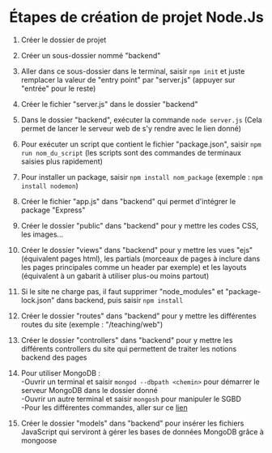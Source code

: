 # Étapes de création de projet Node.Js

1. Créer le dossier de projet

2. Créer un sous-dossier nommé "backend"

3. Aller dans ce sous-dossier dans le terminal, saisir `npm init` et juste remplacer la valeur de "entry point" par "server.js" (appuyer sur "entrée" pour le reste)

4. Créer le fichier "server.js" dans le dossier "backend"

5. Dans le dossier "backend", exécuter la commande `node server.js` (Cela permet de lancer le serveur web de s'y rendre avec le lien donné)

6. Pour exécuter un script que contient le fichier "package.json", saisir `npm run nom_du_script` (les scripts sont des commandes de terminaux saisies plus rapidement)

7. Pour installer un package, saisir `npm install nom_package` (exemple : `npm install nodemon`)

8. Créer le fichier "app.js" dans "backend" qui permet d'intégrer le package "Express"

9. Créer le dossier "public" dans "backend" pour y mettre les codes CSS, les images...

10. Créer le dossier "views" dans "backend" pour y mettre les vues "ejs" (équivalent pages html), les partials (morceaux de pages à inclure dans les pages principales comme un header par exemple) et les layouts (équivalent à un gabarit à utiliser plus-ou moins partout)

11. Si le site ne charge pas, il faut supprimer "node_modules" et "package-lock.json" dans backend, puis saisir `npm install`

12. Créer le dossier "routes" dans "backend" pour y mettre les différentes routes du site (exemple : "/teaching/web")

13. Créer le dossier "controllers" dans "backend" pour y mettre les différents controllers du site qui permettent de traiter les notions backend des pages

14. Pour utiliser MongoDB :</br>
-Ouvrir un terminal et saisir `mongod --dbpath <chemin>` pour démarrer le serveur MongoDB dans le dossier donné</br>
-Ouvrir un autre terminal et saisir `mongosh` pour manipuler le SGBD</br>
-Pour les différentes commandes, aller sur ce [lien](https://mongodb-devhub-cms.s3.us-west-1.amazonaws.com/Mongo_DB_Shell_Cheat_Sheet_1a0e3aa962.pdf)

15. Créer le dossier "models" dans "backend" pour insérer les fichiers JavaScript qui serviront à gérer les bases de données MongoDB grâce à mongoose